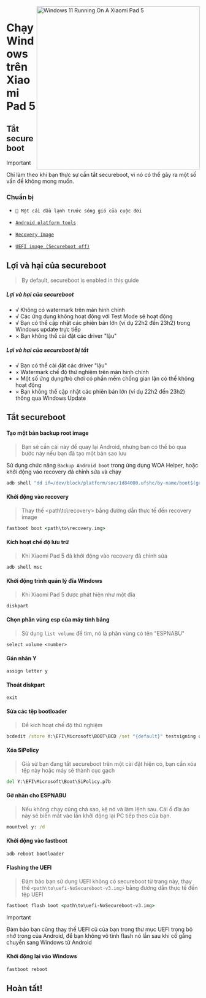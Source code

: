 <img align="right" src="https://raw.githubusercontent.com/erdilS/Port-Windows-11-Xiaomi-Pad-5/main/nabu.png" width="425" alt="Windows 11 Running On A Xiaomi Pad 5">

# Chạy Windows trên Xiaomi Pad 5

## Tắt secureboot
> [!Important]
> Chỉ làm theo khi bạn thực sự cần tắt secureboot, vì nó có thể gây ra một số vấn đề không mong muốn.

### Chuẩn bị
- ```🧠 Một cái đầu lạnh trước sóng gió của cuộc đời```

- [```Android platform tools```](https://developer.android.com/studio/releases/platform-tools)

- [```Recovery Image```](https://github.com/erdilS/Port-Windows-11-Xiaomi-Pad-5/releases/download/1.0/recovery.img)

- [```UEFI image (Secureboot off)```](https://github.com/erdilS/Port-Windows-11-Xiaomi-Pad-5/releases/download/1.0/XXXnabu-NoSecureboot-v4.img)

## Lợi và hại của secureboot
> By default, secureboot is enabled in this guide

##### Lợi và hại của secureboot
- √ Không có watermark trên màn hình chính
- √ Các ứng dụng không hoạt động với Test Mode sẽ hoạt động
- √ Bạn có thể cập nhật các phiên bản lớn (ví dụ 22h2 đến 23h2) trong Windows update trực tiếp
- × Bạn không thể cài đặt các driver "lậu"

##### Lợi và hại của secureboot bị tắt
- √ Bạn có thể cài đặt các driver "lậu"
- × Watermark chế độ thử nghiệm trên màn hình chính
- × Một số ứng dụng/trò chơi có phần mềm chống gian lận có thể không hoạt động
- × Bạn không thể cập nhật các phiên bản lớn (ví dụ 22h2 đến 23h2) thông qua Windows Update

## Tắt secureboot

#### Tạo một bản backup root image
> Bạn sẽ cần cái này để quay lại Android, nhưng bạn có thể bỏ qua bước này nếu bạn đã tạo một bản sao lưu

Sử dụng chức năng `Backup Android boot` trong ứng dụng WOA Helper, hoặc khởi động vào recovery đã chỉnh sửa và chạy
```cmd
adb shell "dd if=/dev/block/platform/soc/1d84000.ufshc/by-name/boot$(getprop ro.boot.slot_suffix) of=/tmp/rooted_boot.img" && adb pull /tmp/rooted_boot.img
```

#### Khởi động vào recovery
> Thay thế <path\to\recovery> bằng đường dẫn thực tế đến recovery image
```cmd
fastboot boot <path\to\recovery.img>
```

#### Kích hoạt chế độ lưu trữ
> Khi Xiaomi Pad 5 đã khởi động vào recovery đã chỉnh sửa
```cmd
adb shell msc
```

#### Khởi động trình quản lý đĩa Windows
> Khi Xiaomi Pad 5 được phát hiện như một đĩa
```cmd
diskpart
```

#### Chọn phân vùng esp của máy tính bảng
> Sử dụng `list volume` để tìm, nó là phân vùng có tên "ESPNABU"
```diskpart
select volume <number>
```

#### Gán nhãn Y
```diskpart
assign letter y
```

#### Thoát diskpart
```diskpart
exit
```

#### Sửa các tệp bootloader
> Để kích hoạt chế độ thử nghiệm
```cmd
bcdedit /store Y:\EFI\Microsoft\BOOT\BCD /set "{default}" testsigning on
```

#### Xóa SiPolicy
> Giả sử bạn đang tắt secureboot trên một cài đặt hiện có, bạn cần xóa tệp này hoặc máy sẽ thành cục gạch
```cmd
del Y:\EFI\Microsoft\Boot\SiPolicy.p7b
```

#### Gỡ nhãn cho ESPNABU
> Nếu không chạy cũng chả sao, kệ nó và làm lệnh sau. Cái ổ đĩa ảo này sẽ biến mất vào lần khởi động lại PC tiếp theo của bạn.
```cmd
mountvol y: /d
```

#### Khởi động vào fastboot
```cmd
adb reboot bootloader
```

#### Flashing the UEFI
> Đảm bảo bạn sử dụng UEFI không có secureboot từ trang này, thay thế `<path\to\uefi-NoSecureboot-v3.img>` bằng đường dẫn thực tế đến tệp UEFI
```cmd
fastboot flash boot <path\to\uefi-NoSecureboot-v3.img>
```

> [!Important]
> Đảm bảo bạn cũng thay thế UEFI cũ của bạn trong thư mục UEFI trong bộ nhớ trong của Android, để bạn không vô tình flash nó lần sau khi cố gắng chuyển sang Windows từ Android

#### Khởi động lại vào Windows
```cmd
fastboot reboot
```

## Hoàn tất!


















